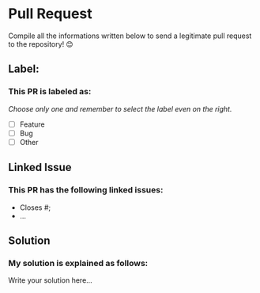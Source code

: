 # Pull Request
Compile all the informations written below to send a legitimate pull request to the repository! 😊

## Label:

### This PR is labeled as:
*Choose only one and remember to select the label even on the right.*

- [ ] Feature
- [ ] Bug
- [ ] Other

## Linked Issue

### This PR has the following linked issues:
- Closes #;
- ...

## Solution

### My solution is explained as follows:
Write your solution here...
